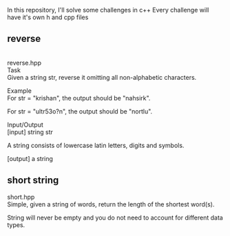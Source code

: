 In this repository, I'll solve some challenges in c++
Every challenge will have it's own h and cpp files

## reverse
<br>
reverse.hpp<br>
Task<br>
Given a string str, reverse it omitting all non-alphabetic characters.<br>

Example<br>
For str = "krishan", the output should be "nahsirk".<br>

For str = "ultr53o?n", the output should be "nortlu".<br>

Input/Output<br>
[input] string str<br>

A string consists of lowercase latin letters, digits and symbols.<br>

[output] a string<br>

## short string
short.hpp<br>
Simple, given a string of words, return the length of the shortest word(s).

String will never be empty and you do not need to account for different data types.

